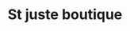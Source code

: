 ---
title: "St juste boutique"
url: /route-nationale-1-gatreau/st-juste-boutique/
shop: Lebensmittel
---